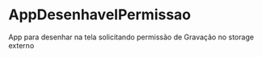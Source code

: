 # AppDesenhavelPermissao
App para desenhar na tela solicitando permissão de Gravação no storage externo
